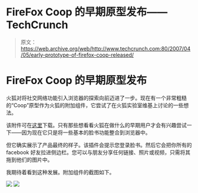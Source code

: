 # FireFox Coop 的早期原型发布——TechCrunch

> 原文：<https://web.archive.org/web/http://www.techcrunch.com:80/2007/04/05/early-prototype-of-firefox-coop-released/>

# FireFox Coop 的早期原型发布

火狐对将社交网络功能引入浏览器的探索向前迈进了一步。现在有一个非常粗糙的“Coop”原型作为火狐的附加组件，它尝试了在火狐实验室维基上讨论的一些想法。

该附件可在[这里](https://web.archive.org/web/20211024215434/http://people.mozilla.com/coop/the_coop-0.1-fx.xpi)下载。只有那些想看看火狐在做什么的早期用户才会有兴趣尝试一下——因为现在它只是将一些基本的脸书功能整合到浏览器中。

但它确实展示了产品最终的样子。该插件会提示您登录脸书。然后它会把你所有的 facebook 好友拉进侧边栏。您可以与朋友分享任何链接、照片或视频，只需将其拖到他们的图片中。

我期待着看到这种发展。附加组件的截图如下。

![](img/da821e5eeb0d992616a94a6d3febc188.png)
![](img/e2fc1ce89b85034ed17b1742e1bdd270.png)